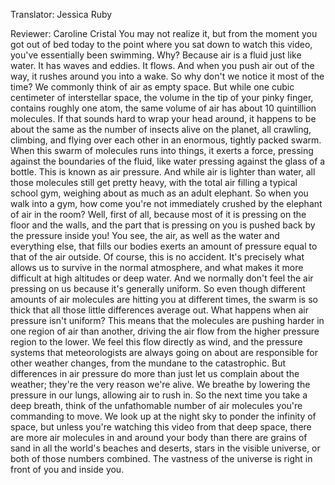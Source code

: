 

Translator: Jessica Ruby

Reviewer: Caroline Cristal
You may not realize it,
but from the moment you got out of bed today
to the point where you sat down to watch this video,
you&#39;ve essentially been swimming.
Why? Because air is a fluid just like water.
It has waves and eddies.
It flows.
And when you push air out of the way,
it rushes around you into a wake.
So why don&#39;t we notice it most of the time?
We commonly think of air as empty space.
But while one cubic centimeter of interstellar space,
the volume in the tip of your pinky finger,
contains roughly one atom,
the same volume of air has about 10 quintillion molecules.
If that sounds hard to wrap your head around,
it happens to be about the same
as the number of insects alive on the planet,
all crawling, climbing, and flying over each other
in an enormous, tightly packed swarm.
When this swarm of molecules runs into things,
it exerts a force, pressing against the boundaries of the fluid,
like water pressing against the glass of a bottle.
This is known as air pressure.
And while air is lighter than water,
all those molecules still get pretty heavy,
with the total air filling a typical school gym,
weighing about as much as an adult elephant.
So when you walk into a gym,
how come you&#39;re not immediately crushed
by the elephant of air in the room?
Well, first of all,
because most of it is pressing on the floor and the walls,
and the part that is pressing on you
is pushed back by the pressure inside you!
You see, the air, as well as the water and everything else,
that fills our bodies exerts an amount of pressure
equal to that of the air outside.
Of course, this is no accident.
It&#39;s precisely what allows us to survive
in the normal atmosphere,
and what makes it more difficult
at high altitudes or deep water.
And we normally don&#39;t feel the air pressing on us
because it&#39;s generally uniform.
So even though different amounts of air molecules
are hitting you at different times,
the swarm is so thick
that all those little differences average out.
What happens when air pressure isn&#39;t uniform?
This means that the molecules are pushing harder
in one region of air than another,
driving the air flow from the higher pressure region
to the lower.
We feel this flow directly as wind,
and the pressure systems
that meteorologists are always going on about
are responsible for other weather changes,
from the mundane to the catastrophic.
But differences in air pressure
do more than just let us complain about the weather;
they&#39;re the very reason we&#39;re alive.
We breathe by lowering the pressure in our lungs,
allowing air to rush in.
So the next time you take a deep breath,
think of the unfathomable number of air molecules
you&#39;re commanding to move.
We look up at the night sky
to ponder the infinity of space,
but unless you&#39;re watching this video
from that deep space,
there are more air molecules
in and around your body
than there are grains of sand in all the world&#39;s beaches and deserts,
stars in the visible universe,
or both of those numbers combined.
The vastness of the universe
is right in front of you
and inside you.
